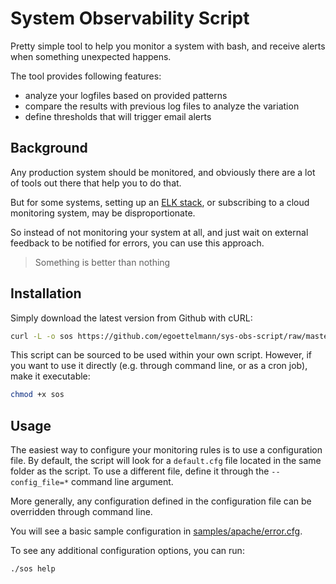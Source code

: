 System Observability Script
===========================

Pretty simple tool to help you monitor a system with bash, and receive alerts when something unexpected happens.

The tool provides following features:
 - analyze your logfiles based on provided patterns
 - compare the results with previous log files to analyze the variation
 - define thresholds that will trigger email alerts

Background
----------

Any production system should be monitored, and obviously there are a lot of tools out there that help you to do that.

But for some systems, setting up an [ELK stack](https://elastic.co), or subscribing to a cloud monitoring system, may be disproportionate.

So instead of not monitoring your system at all, and just wait on external feedback to be notified for errors, you can use this approach.

> Something is better than nothing

Installation
------------

Simply download the latest version from Github with cURL:
```sh
curl -L -o sos https://github.com/egoettelmann/sys-obs-script/raw/master/sos
```

This script can be sourced to be used within your own script.
However, if you want to use it directly (e.g. through command line, or as a cron job), make it executable:
```sh
chmod +x sos
```

Usage
-----

The easiest way to configure your monitoring rules is to use a configuration file.
By default, the script will look for a `default.cfg` file located in the same folder as the script.
To use a different file, define it through the `--config_file=*` command line argument.

More generally, any configuration defined in the configuration file can be overridden through command line.

You will see a basic sample configuration in [samples/apache/error.cfg](samples/apache/error.cfg).

To see any additional configuration options, you can run:
```sh
./sos help
```
